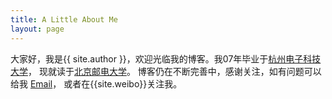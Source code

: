 ```yaml
---
title: A Little About Me
layout: page
---
```

大家好，我是{{ site.author }}，欢迎光临我的博客。我07年毕业于[杭州电子科技大学](http://www.hdu.edu.cn)，
现就读于[北京邮电大学](http://www.bupt.edu.cn)。
博客仍在不断完善中，感谢关注，如有问题可以给我
<span id="x"><a href="" name="linsword20@gmail.com">Email</a></span><span id="toolTip" style="display: none;"></span>，
或者在{{site.weibo}}关注我。